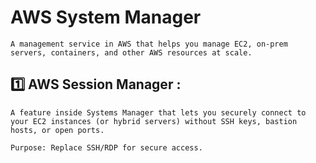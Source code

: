 # AWS System Manager
    A management service in AWS that helps you manage EC2, on-prem servers, containers, and other AWS resources at scale.

## 1️⃣ AWS Session Manager :
    A feature inside Systems Manager that lets you securely connect to your EC2 instances (or hybrid servers) without SSH keys, bastion hosts, or open ports.

    Purpose: Replace SSH/RDP for secure access.


